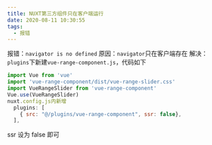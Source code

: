 ```yaml
---
title: NUXT第三方组件只在客户端运行
date: 2020-08-11 10:30:55
tags:
  - 报错
---
```


报错：`navigator is no defined`
原因：`navigator`只在客户端存在
解决：`plugins`下新建`vue-range-component.js`，代码如下

```js
import Vue from 'vue'
import 'vue-range-component/dist/vue-range-slider.css'
import VueRangeSlider from 'vue-range-component'
Vue.use(VueRangeSlider)
nuxt.config.js内新增
  plugins: [
    { src: "@/plugins/vue-range-component", ssr: false},
  ],
```

ssr 设为 false 即可
